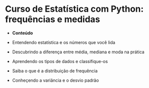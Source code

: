# Curso de Estatística com Python: frequências e medidas

* **Conteúdo**
  
* Entendendo estatística e os números que você lida
* Descubrindo a diferença entre média, mediana e moda na prática
* Aprendendo os tipos de dados e classifique-os
* Saiba o que é a distribuição de frequência
* Conheçendo a variância e o desvio padrão
  






